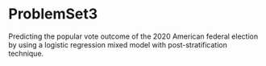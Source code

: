# ProblemSet3
Predicting the popular vote outcome of the 2020 American federal election by using a logistic regression mixed model with post-stratification technique. 
